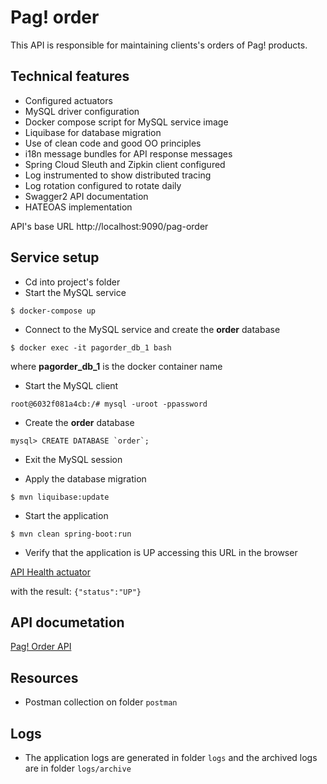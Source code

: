 # Pag! order

This API is responsible for maintaining clients's orders of Pag! products.

##  Technical features

* Configured actuators
* MySQL driver configuration
* Docker compose script for MySQL service image
* Liquibase for database migration
* Use of clean code and good OO principles
* i18n message bundles for API response messages
* Spring Cloud Sleuth and Zipkin client configured
* Log instrumented to show distributed tracing
* Log rotation configured to rotate daily
* Swagger2 API documentation
* HATEOAS implementation

API's base URL http://localhost:9090/pag-order

## Service setup

* Cd into project's folder
* Start the MySQL service

`$ docker-compose up`

* Connect to the MySQL service and create the **order** database

```$ docker exec -it pagorder_db_1 bash```

where **pagorder_db_1** is the docker container name

* Start the MySQL client

```root@6032f081a4cb:/# mysql -uroot -ppassword```

* Create the **order** database

```mysql> CREATE DATABASE `order`;```

* Exit the MySQL session

* Apply the database migration

`$ mvn liquibase:update`

* Start the application

`$ mvn clean spring-boot:run`

* Verify that the application is UP accessing this URL in the browser

[API Health actuator](http://localhost:9090/pag-order/actuator/health)

with the result: `{"status":"UP"}`

## API documetation

[Pag! Order API](http://localhost:9090/pag-order/swagger-ui.html)

## Resources

* Postman collection on folder `postman`

## Logs

* The application logs are generated in folder `logs` and the archived logs are in folder `logs/archive`
